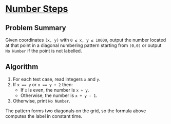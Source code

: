 # [Number Steps](https://www.spoj.com/problems/NSTEPS/)

## Problem Summary
Given coordinates `(x, y)` with `0 ≤ x, y ≤ 10000`, output the number located at that point in a diagonal numbering pattern starting from `(0,0)` or output `No Number` if the point is not labelled.

## Algorithm
1. For each test case, read integers `x` and `y`.
2. If `x == y` or `x == y + 2` then:
   - If `x` is even, the number is `x + y`.
   - Otherwise, the number is `x + y - 1`.
3. Otherwise, print `No Number`.

The pattern forms two diagonals on the grid, so the formula above computes the label in constant time.
